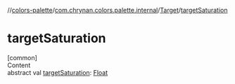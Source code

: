 //[colors-palette](../../../index.md)/[com.chrynan.colors.palette.internal](../index.md)/[Target](index.md)/[targetSaturation](target-saturation.md)



# targetSaturation  
[common]  
Content  
abstract val [targetSaturation](target-saturation.md): [Float](https://kotlinlang.org/api/latest/jvm/stdlib/kotlin/-float/index.html)  



